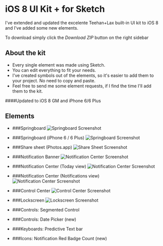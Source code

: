 iOS 8 UI Kit + for Sketch
===========

I've extended and updated the excelente Teehan+Lax built-in UI kit to iOS 8 and I've added some new elements.

To download simply click the *Download ZIP* button on the right sidebar


## About the kit

* Every single element was made using Sketch.
* You can edit everything to fit your needs.
* I've created symbols out of the elements, so it's easier to add them to your project. No need to copy and paste.
* Feel free to send me some element requests, if I find the time I'll add them to the kit.

####Updated to iOS 8 GM and iPhone 6/6 Plus

## Elements

* ###Springboard
  ![Springboard Screenshot](https://raw.githubusercontent.com/rafaelconde/ios8-ui-kit/master/screenshots/springboard.png)

* ###Springboard (iPhone 6 / 6 Plus)
  ![Springboard Screenshot](https://raw.githubusercontent.com/rafaelconde/ios8-ui-kit/master/screenshots/iphone_6.png)

* ###Share sheet (Photos.app)
  ![Share Sheet Screenshot](https://raw.githubusercontent.com/rafaelconde/ios8-ui-kit/master/screenshots/sharesheet.png)

* ###Notification Banner
  ![Notification Center Screenshot](https://raw.githubusercontent.com/rafaelconde/ios8-ui-kit/master/screenshots/notification_banner.png)

* ###Notification Center (Today view)
  ![Notification Center Screenshot](https://raw.githubusercontent.com/rafaelconde/ios8-ui-kit/master/screenshots/notification_center_today.png)

* ###Notification Center (Notifications view)
  ![Notification Center Screenshot](https://raw.githubusercontent.com/rafaelconde/ios8-ui-kit/master/screenshots/notification_center_notifications.png)

* ###Control Center
  ![Control Center Screenshot](https://raw.githubusercontent.com/rafaelconde/ios8-ui-kit/master/screenshots/control_center.png)

* ###Lockscreen
  ![Lockscreen Screenshot](https://raw.githubusercontent.com/rafaelconde/ios8-ui-kit/master/screenshots/lockscreen.png)

* ###Controls: Segmented Control

* ###Controls: Date Picker (new)

* ###Keyboards: Predictive Text bar

* ###Icons: Notification Red Badge Count (new)